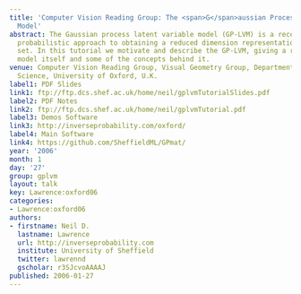 ```yaml
---
title: 'Computer Vision Reading Group: The <span>G</span>aussian Process Latent Variable
  Model'
abstract: The Gaussian process latent variable model (GP-LVM) is a recently proposed
  probabilistic approach to obtaining a reduced dimension representation of a data
  set. In this tutorial we motivate and describe the GP-LVM, giving a review of the
  model itself and some of the concepts behind it.
venue: Computer Vision Reading Group, Visual Geometry Group, Department of Engineering
  Science, University of Oxford, U.K.
label1: PDF Slides
link1: ftp://ftp.dcs.shef.ac.uk/home/neil/gplvmTutorialSlides.pdf
label2: PDF Notes
link2: ftp://ftp.dcs.shef.ac.uk/home/neil/gplvmTutorial.pdf
label3: Demos Software
link3: http://inverseprobability.com/oxford/
label4: Main Software
link4: https://github.com/SheffieldML/GPmat/
year: '2006'
month: 1
day: '27'
group: gplvm
layout: talk
key: Lawrence:oxford06
categories:
- Lawrence:oxford06
authors:
- firstname: Neil D.
  lastname: Lawrence
  url: http://inverseprobability.com
  institute: University of Sheffield
  twitter: lawrennd
  gscholar: r3SJcvoAAAAJ
published: 2006-01-27
---
```

